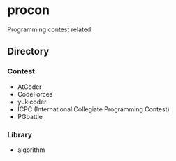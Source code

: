 # procon

Programming contest related

## Directory

### Contest

- AtCoder
- CodeForces
- yukicoder
- ICPC (International Collegiate Programming Contest)
- PGbattle

### Library

- algorithm
